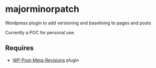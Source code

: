 # majorminorpatch

Wordpress plugin to add versioning and baselining to pages and posts

Currently a POC for personal use.

## Requires

* [WP-Post-Meta-Revisions](https://github.com/adamsilverstein/wp-post-meta-revisions) plugin
